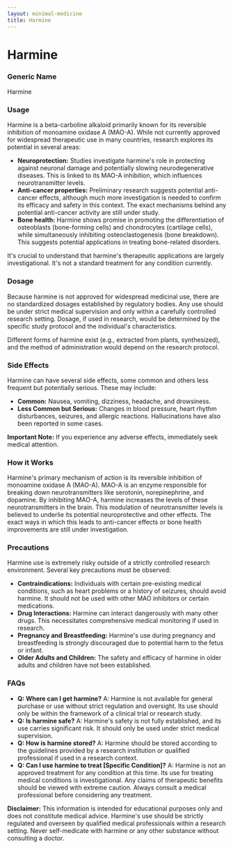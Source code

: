 ```yaml
---
layout: minimal-medicine
title: Harmine
---
```


# Harmine
### Generic Name
Harmine

### Usage
Harmine is a beta-carboline alkaloid primarily known for its reversible inhibition of monoamine oxidase A (MAO-A).  While not currently approved for widespread therapeutic use in many countries, research explores its potential in several areas:

* **Neuroprotection:**  Studies investigate harmine's role in protecting against neuronal damage and potentially slowing neurodegenerative diseases.  This is linked to its MAO-A inhibition, which influences neurotransmitter levels.
* **Anti-cancer properties:** Preliminary research suggests potential anti-cancer effects, although much more investigation is needed to confirm its efficacy and safety in this context.  The exact mechanisms behind any potential anti-cancer activity are still under study.
* **Bone health:**  Harmine shows promise in promoting the differentiation of osteoblasts (bone-forming cells) and chondrocytes (cartilage cells), while simultaneously inhibiting osteoclastogenesis (bone breakdown). This suggests potential applications in treating bone-related disorders.

It's crucial to understand that harmine's therapeutic applications are largely investigational.  It's not a standard treatment for any condition currently.

### Dosage
Because harmine is not approved for widespread medicinal use, there are no standardized dosages established by regulatory bodies. Any use should be under strict medical supervision and only within a carefully controlled research setting.  Dosage, if used in research, would be determined by the specific study protocol and the individual's characteristics.

Different forms of harmine exist (e.g., extracted from plants, synthesized), and the method of administration would depend on the research protocol.

### Side Effects
Harmine can have several side effects, some common and others less frequent but potentially serious.  These may include:

* **Common:** Nausea, vomiting, dizziness, headache, and drowsiness.
* **Less Common but Serious:**  Changes in blood pressure, heart rhythm disturbances, seizures, and allergic reactions.  Hallucinations have also been reported in some cases.

**Important Note:** If you experience any adverse effects, immediately seek medical attention.

### How it Works
Harmine's primary mechanism of action is its reversible inhibition of monoamine oxidase A (MAO-A). MAO-A is an enzyme responsible for breaking down neurotransmitters like serotonin, norepinephrine, and dopamine. By inhibiting MAO-A, harmine increases the levels of these neurotransmitters in the brain.  This modulation of neurotransmitter levels is believed to underlie its potential neuroprotective and other effects.  The exact ways in which this leads to anti-cancer effects or bone health improvements are still under investigation.

### Precautions
Harmine use is extremely risky outside of a strictly controlled research environment.  Several key precautions must be observed:

* **Contraindications:** Individuals with certain pre-existing medical conditions, such as heart problems or a history of seizures, should avoid harmine.  It should not be used with other MAO inhibitors or certain medications.
* **Drug Interactions:** Harmine can interact dangerously with many other drugs. This necessitates comprehensive medical monitoring if used in research.
* **Pregnancy and Breastfeeding:**  Harmine's use during pregnancy and breastfeeding is strongly discouraged due to potential harm to the fetus or infant.
* **Older Adults and Children:**  The safety and efficacy of harmine in older adults and children have not been established.


### FAQs

* **Q: Where can I get harmine?** A: Harmine is not available for general purchase or use without strict regulation and oversight.  Its use should only be within the framework of a clinical trial or research study.
* **Q: Is harmine safe?** A: Harmine's safety is not fully established, and its use carries significant risk.  It should only be used under strict medical supervision.
* **Q: How is harmine stored?** A:  Harmine should be stored according to the guidelines provided by a research institution or qualified professional if used in a research context.
* **Q:  Can I use harmine to treat [Specific Condition]?** A:  Harmine is not an approved treatment for any condition at this time. Its use for treating medical conditions is investigational. Any claims of therapeutic benefits should be viewed with extreme caution.  Always consult a medical professional before considering any treatment.

**Disclaimer:** This information is intended for educational purposes only and does not constitute medical advice.  Harmine's use should be strictly regulated and overseen by qualified medical professionals within a research setting.  Never self-medicate with harmine or any other substance without consulting a doctor.
